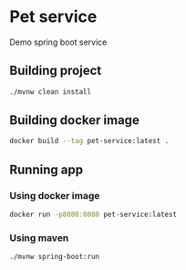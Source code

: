 # Pet service
Demo spring boot service

## Building project

```bash
./mvnw clean install
```

## Building docker image

```bash
docker build --tag pet-service:latest .
```

## Running app

### Using docker image
```bash
docker run -p8080:8080 pet-service:latest
```

### Using maven
```bash
./mvnw spring-boot:run 
```